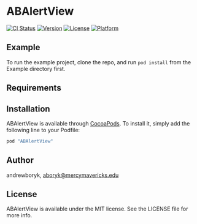 # ABAlertView

[![CI Status](http://img.shields.io/travis/andrewboryk/ABAlertView.svg?style=flat)](https://travis-ci.org/andrewboryk/ABAlertView)
[![Version](https://img.shields.io/cocoapods/v/ABAlertView.svg?style=flat)](http://cocoapods.org/pods/ABAlertView)
[![License](https://img.shields.io/cocoapods/l/ABAlertView.svg?style=flat)](http://cocoapods.org/pods/ABAlertView)
[![Platform](https://img.shields.io/cocoapods/p/ABAlertView.svg?style=flat)](http://cocoapods.org/pods/ABAlertView)

## Example

To run the example project, clone the repo, and run `pod install` from the Example directory first.

## Requirements

## Installation

ABAlertView is available through [CocoaPods](http://cocoapods.org). To install
it, simply add the following line to your Podfile:

```ruby
pod "ABAlertView"
```

## Author

andrewboryk, aboryk@mercymavericks.edu

## License

ABAlertView is available under the MIT license. See the LICENSE file for more info.
